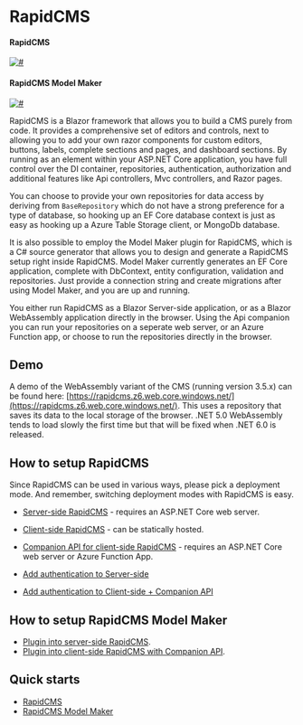 # RapidCMS

#### RapidCMS

[![#](https://img.shields.io/nuget/v/RapidCMS.UI?style=flat-square)](https://www.nuget.org/packages/RapidCMS.UI)

#### RapidCMS Model Maker

[![#](https://img.shields.io/nuget/v/RapidCMS.ModelMaker.SourceGenerator.EFCore?style=flat-square)](https://www.nuget.org/packages/RapidCMS.ModelMaker.SourceGenerator.EFCore)

RapidCMS is a Blazor framework that allows you to build a CMS purely from code. It provides a comprehensive set of
editors and controls, next to allowing you to add your own razor components for custom editors, buttons, labels, complete 
sections and pages, and dashboard sections. By running as an element within your ASP.NET Core application, you have full control
over the DI container, repositories, authentication, authorization and additional features like Api controllers, Mvc controllers,
and Razor pages. 

You can choose to provide your own repositories for data access by deriving from `BaseRepository` which do not have a strong preference
for a type of database, so hooking up an EF Core database context is just as easy as hooking up a Azure Table Storage client, or MongoDb database.

It is also possible to employ the Model Maker plugin for RapidCMS, which is a C# source generator that allows you to design and generate 
a RapidCMS setup right inside RapidCMS. Model Maker currently generates an EF Core application, complete with DbContext, entity configuration,
validation and repositories. Just provide a connection string and create migrations after using Model Maker, and you are up and running.

You either run RapidCMS as a Blazor Server-side application, or as a Blazor WebAssembly application directly in the browser. Using the
Api companion you can run your repositories on a seperate web server, or an Azure Function app, or choose to run the repositories directly
in the browser.

## Demo

A demo of the WebAssembly variant of the CMS (running version 3.5.x) can be found here: 
[https://rapidcms.z6.web.core.windows.net/](https://rapidcms.z6.web.core.windows.net/). This uses a repository that saves its data to the 
local storage of the browser. .NET 5.0 WebAssembly tends to load slowly the first time but that will be fixed when .NET 6.0 is released.

## How to setup RapidCMS

Since RapidCMS can be used in various ways, please pick a deployment mode. And remember, switching deployment modes with RapidCMS is easy.

- [Server-side RapidCMS](SETUP_SERVERSIDE.md) - requires an ASP.NET Core web server.
- [Client-side RapidCMS](SETUP_CLIENTSIDE.md) - can be statically hosted.
- [Companion API for client-side RapidCMS](SETUP_COMPANION.md) - requires an ASP.NET Core web server or Azure Function App.

- [Add authentication to Server-side](AUTHserver.md)
- [Add authentication to Client-side + Companion API](AUTHclient.md)

## How to setup RapidCMS Model Maker

- [Plugin into server-side RapidCMS](SETUP_MMSERVERSIDE.md).
- [Plugin into client-side RapidCMS with Companion API](SETUP_MMCLIENTSIDE.md).

## Quick starts

- [RapidCMS](QUICKSTART.md)
- [RapidCMS Model Maker](MMQUICKSTART.md)
